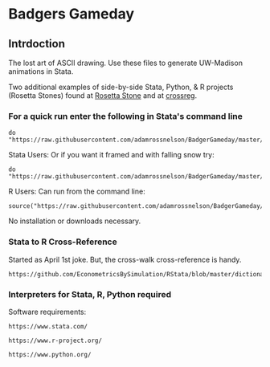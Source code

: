 # Badgers Gameday
## Intrdoction

The lost art of ASCII drawing. Use these files to generate UW-Madison animations in Stata.

Two additional examples of side-by-side Stata, Python, & R projects (Rosetta Stones) found at [Rosetta Stone](https://github.com/adamrossnelson/rosetta) and at [crossreg](https://github.com/adamrossnelson/crossreg).

### For a quick run enter the following in Stata's command line

```
do "https://raw.githubusercontent.com/adamrossnelson/BadgerGameday/master/GameDayStata.do"
```
Stata Users: Or if you want it framed and with falling snow try:
```
do "https://raw.githubusercontent.com/adamrossnelson/BadgerGameday/master/GameDayStataSnow.do"
```
R Users: Can run from the command line:
```
source("https://raw.githubusercontent.com/adamrossnelson/BadgerGameday/master/GameDayStataSnow.R")
```
No installation or downloads necessary.

### Stata to R Cross-Reference

Started as April 1st joke. But, the cross-walk cross-reference is handy.
```
https://github.com/EconometricsBySimulation/RStata/blob/master/dictionary.rmd
```

### Interpreters for Stata, R, Python required

Software requirements:
```
https://www.stata.com/

https://www.r-project.org/

https://www.python.org/

```